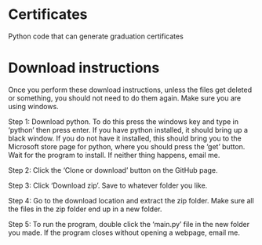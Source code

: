 # Certificates
Python code that can generate graduation certificates

# Download instructions
Once you perform these download instructions, unless the files get deleted or something, you should not need to do them again. Make sure you are using windows.

Step 1: Download python. To do this press the windows key and type in ‘python’ then press enter. If you have python installed, it should bring up a black window. If you do not have it installed, this should bring you to the Microsoft store page for python, where you should press the ‘get’ button. Wait for the program to install. If neither thing happens, email me.

Step 2: Click the ‘Clone or download’ button on the GitHub page.

Step 3: Click ‘Download zip’. Save to whatever folder you like.

Step 4: Go to the download location and extract the zip folder. Make sure all the files in the zip folder end up in a new folder.

Step 5: To run the program, double click the ‘main.py’ file in the new folder you made. If the program closes without opening a webpage, email me.
